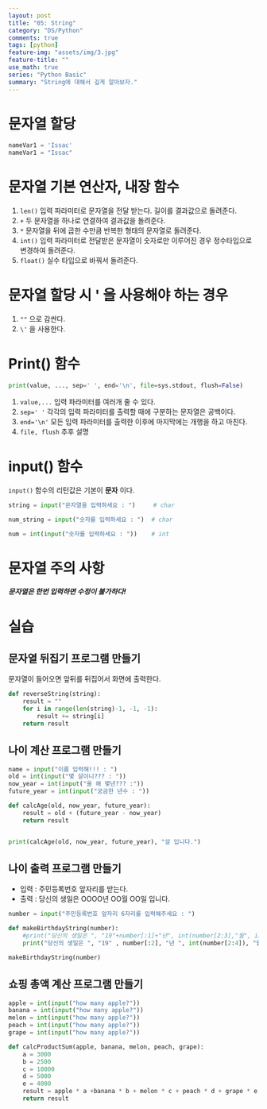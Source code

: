 ```yaml
---
layout: post
title: "05: String"
category: "DS/Python"
comments: true
tags: [python]
feature-img: "assets/img/3.jpg"
feature-title: ""
use_math: true
series: "Python Basic"
summary: "String에 대해서 깊게 알아보자."
---
```


# 문자열 할당

```python
nameVar1 = 'Issac'
nameVar1 = "Issac"
```

# 문자열 기본 연산자, 내장 함수

1. `len()`
   입력 파라미터로 문자열을 전달 받는다.
   길이를 결과값으로 돌려준다.
2. `+`
   두 문자열을 하나로 연결하여 결과값을 돌려준다.
3. `*`
   문자열을 뒤에 곱한 수만큼 반복한 형태의 문자열로 돌려준다.
4. `int()`
   입력 파라미터로 전달받은 문자열이 숫자로만 이루어진 경우 정수타입으로 변경하여 돌려준다.
5. `float()`
   실수 타입으로 바꿔서 돌려준다.

# 문자열 할당 시 ' 을 사용해야 하는 경우

1. `""` 으로 감싼다.
2. `\'` 을 사용한다.

# Print() 함수

```python
print(value, ..., sep=' ', end='\n', file=sys.stdout, flush=False)
```

1. `value,...`
   입력 파라미터를 여러개 줄 수 있다.
2. `sep=' '`
   각각의 입력 파라미터를 출력할 때에 구분하는 문자열은 공백이다.
3. `end='\n'`
   모든 입력 파라미터를 출력한 이후에 마지막에는 개행을 하고 마친다.
4. `file, flush` 추후 설명

# input() 함수

`input()` 함수의 리턴값은 기본이 **문자** 이다.

```python
string = input("문자열을 입력하세요 : ")		# char

num_string = input("숫자를 입력하세요 : ")	# char

num = int(input("숫자를 입력하세요 : "))	# int
```

# 문자열 주의 사항

**_문자열은 한번 입력하면 수정이 불가하다!_**

# 실습

## 문자열 뒤집기 프로그램 만들기

문자열이 들어오면 앞뒤를 뒤집어서 화면에 출력한다.

```python
def reverseString(string):
    result = ""
    for i in range(len(string)-1, -1, -1):
        result += string[i]
    return result
```

## 나이 계산 프로그램 만들기

```python
name = input("이름 입력해!!! : ")
old = int(input("몇 살이니??? : "))
now_year = int(input("올 해 몇년??? :"))
future_year = int(input("궁금한 년수 : "))

def calcAge(old, now_year, future_year):
    result = old + (future_year - now_year)
    return result


print(calcAge(old, now_year, future_year), "살 입니다.")
```

## 나이 출력 프로그램 만들기

- 입력 : 주민등록번호 앞자리를 받는다.
- 출력 : 당신의 생일은 OOOO년 OO월 OO일 입니다.

```python
number = input("주민등록번호 앞자리 6자리를 입력해주세요 : ")

def makeBirthdayString(number):
    #print("당신의 생일은 ", "19"+number[:1]+"년", int(number[2:3],"월", int(number[4:5]),"일 입니다.")
    print("당신의 생일은 ", "19" , number[:2], "년 ", int(number[2:4]), "월 ", int(number[4:]), "일 입니다.", sep = "")

makeBirthdayString(number)
```

## 쇼핑 총액 계산 프로그램 만들기

```python
apple = int(input("how many apple?"))
banana = int(input("how many apple?"))
melon = int(input("how many apple?"))
peach = int(input("how many apple?"))
grape = int(input("how many apple?"))

def calcProductSum(apple, banana, melon, peach, grape):
    a = 3000
    b = 2500
    c = 10000
    d = 5000
    e = 4000
    result = apple * a +banana * b + melon * c + peach * d + grape * e
    return result
```
